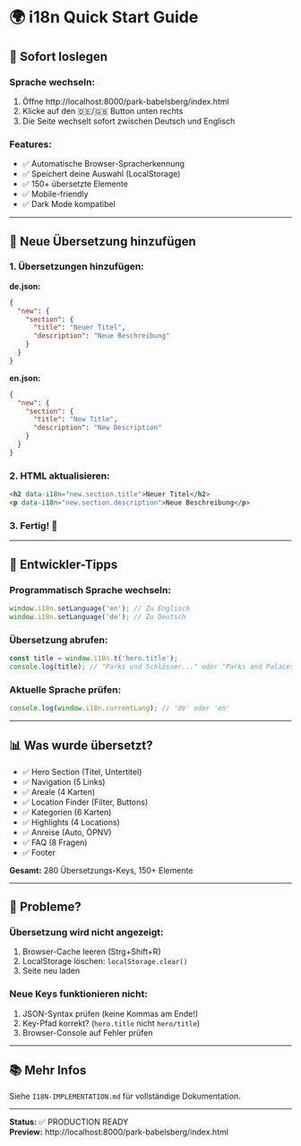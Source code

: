 # 🌍 i18n Quick Start Guide

## 🚀 Sofort loslegen

### **Sprache wechseln:**
1. Öffne http://localhost:8000/park-babelsberg/index.html
2. Klicke auf den 🇩🇪/🇬🇧 Button unten rechts
3. Die Seite wechselt sofort zwischen Deutsch und Englisch

### **Features:**
- ✅ Automatische Browser-Spracherkennung
- ✅ Speichert deine Auswahl (LocalStorage)
- ✅ 150+ übersetzte Elemente
- ✅ Mobile-friendly
- ✅ Dark Mode kompatibel

---

## 📝 Neue Übersetzung hinzufügen

### **1. Übersetzungen hinzufügen:**

**de.json:**
```json
{
  "new": {
    "section": {
      "title": "Neuer Titel",
      "description": "Neue Beschreibung"
    }
  }
}
```

**en.json:**
```json
{
  "new": {
    "section": {
      "title": "New Title",
      "description": "New Description"
    }
  }
}
```

### **2. HTML aktualisieren:**

```html
<h2 data-i18n="new.section.title">Neuer Titel</h2>
<p data-i18n="new.section.description">Neue Beschreibung</p>
```

### **3. Fertig!** 🎉

---

## 🔧 Entwickler-Tipps

### **Programmatisch Sprache wechseln:**
```javascript
window.i18n.setLanguage('en'); // Zu Englisch
window.i18n.setLanguage('de'); // Zu Deutsch
```

### **Übersetzung abrufen:**
```javascript
const title = window.i18n.t('hero.title');
console.log(title); // "Parks und Schlösser..." oder "Parks and Palaces..."
```

### **Aktuelle Sprache prüfen:**
```javascript
console.log(window.i18n.currentLang); // 'de' oder 'en'
```

---

## 📊 Was wurde übersetzt?

- ✅ Hero Section (Titel, Untertitel)
- ✅ Navigation (5 Links)
- ✅ Areale (4 Karten)
- ✅ Location Finder (Filter, Buttons)
- ✅ Kategorien (6 Karten)
- ✅ Highlights (4 Locations)
- ✅ Anreise (Auto, ÖPNV)
- ✅ FAQ (8 Fragen)
- ✅ Footer

**Gesamt:** 280 Übersetzungs-Keys, 150+ Elemente

---

## 🐛 Probleme?

### **Übersetzung wird nicht angezeigt:**
1. Browser-Cache leeren (Strg+Shift+R)
2. LocalStorage löschen: `localStorage.clear()`
3. Seite neu laden

### **Neue Keys funktionieren nicht:**
1. JSON-Syntax prüfen (keine Kommas am Ende!)
2. Key-Pfad korrekt? (`hero.title` nicht `hero/title`)
3. Browser-Console auf Fehler prüfen

---

## 📚 Mehr Infos

Siehe `I18N-IMPLEMENTATION.md` für vollständige Dokumentation.

---

**Status:** ✅ PRODUCTION READY  
**Preview:** http://localhost:8000/park-babelsberg/index.html